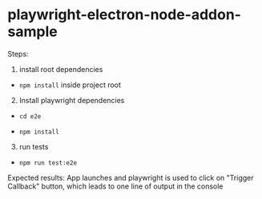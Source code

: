 # playwright-electron-node-addon-sample

Steps:
1. install root dependencies
- `npm install` inside project root

2. Install playwright dependencies
- `cd e2e`

- `npm install`

3. run tests
- `npm run test:e2e`

Expected results:
App launches and playwright is used to click on "Trigger Callback" button, which leads to one line of output in the console
